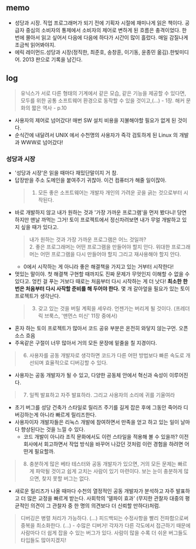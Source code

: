 ## memo
- 성당과 시장. 직업 프로그래머가 되기 전에 기획자 시절에 재미나게 읽은 책이다. 공급자 중심의 소비자의 통제에서 소비자의 제어로 변하게 된 흐름은 충격이었다. 한 번에 몰아서 읽고 싶어서 다음에 다음에 하다가 시간이 많이 흘렀다. 매일 감질나게 조금씩 읽어봐야지.
- 에릭 레이먼드.성당과 시장(정직한, 최준호, 송창훈, 이기동, 윤종민 옮김).한빛미디어. 2013 판으로 기록을 남긴다.

## log
> 유닉스가 서로 다른 형태의 기계에서 같은 모습, 같은 기능을 제공할 수 있다면, 모두를 위한 공통 소프트웨어 환경으로 동작할 수 있을 것이고,(...) - 1장. 해커 문화의 짧은 역사 - p.10 
  - 사용자의 제어로 넘어갔다! 매번 SW 설치 비용을 지불해야할 필요가 없게 된 것이다. 
- 순식간에 내달려서 UNIX 에서 수천명의 사용자가 즉각 검토하게 된 Linux 의 개발과 WWW로 넘어갔다! 

### 성당과 시장
- '성당과 시장'은 읽을 때마다 재밌단말이지 거 참.
- 답장받을 주소 도메인을 붙여주기 귀찮아. 이건 컴퓨터가 해줄 일이잖아. 
  > 1. 모든 좋은 소프트웨어는 개발자 개인의 가려운 곳을 긁는 것으로부터 시작된다.   
- 바로 개발하지 않고 내가 원하는 것과 '가장 가까운 프로그램'을 먼저 봤다니! 당연하지만 맨날 까먹는 그거! 토이 프로젝트에서 정신차려보면 내가 무얼 개발하고 있지 싶을 때가 있다고.  
  > 내가 원하는 것과 가장 가까운 프로그램은 어느 것일까?   
  > 2. 좋은 프로그래머는 어떤 프로그램을 만들어야 할지 안다. 위대한 프로그래머는 어떤 프로그램을 다시 만들어야 할지 그리고 재사용해야 할지 안다.  
  - 0에서 시작하는 게 아니라 좋은 해결책을 가지고 있는 거부터 시작한다!   
- 멋있는 말이야. 첫 해결책 구현할 때까지도 진짜 문제가 무엇인지 이해할 수 없을 수 있다고. 엉킨 걸 푸는 거보다 때로는 처음부터 다시 시작하는 게 더 낫다! **최소한 한 번은 처음부터 다시 사작할 준비를 해 두어야 한다.** 몇 개 갈아엎을 필요가 있는 토이 프로젝트가 생각난다.  
  > 3. 갖고 있는 것을 버릴 계획을 세우라. 언젠가는 버리게 될 것이다. (프레더릭 브룩스, '맨먼스 미신' 11장 중에서)  
- 혼자 하는 토이 프로젝트가 많아서 코드 공유 부분은 온전히 와닿지 않는구먼. 오픈소스 흐음
- 주옥같은 구절이 너무 많아서 거의 모든 문장에 밑줄을 칠 지경이다.
> 6. 사용자를 공동 개발자로 생각하면 코드가 다른 어떤 방법보다 빠른 속도로 개선되며 효율적으로 디버깅할 수 있다. 
  - 사용자는 공동 개발자가 될 수 있고, 다양한 공동체 안에서 혁신과 숙성이 이루어진다.
> 7. 일찍 발표하고 자주 발표하라. 그리고 사용자의 소리에 귀를 기울여라
  - 초기 버그를 성당 건축가 스타일로 릴리즈 주기를 길게 잡은 후에 그동안 죽어라 디버깅하는게 아니라 빠르게 릴리즈한다. 
  - 사용자이자 개발자들은 리눅스 개발에 참여하면서 만족을 얻고 하고 있는 일이 날마다 향상된다는 것을 느낄 수 있다. 
    - 코드 개발이 아니라 조직 문화에서도 이런 스타일을 적용해 볼 수 있을까? 이전 회사에서 회고하면서 작업 방식을 바꾸어 나갔던 것처럼 이런 경험을 하려면 어떤게 필요할까. 
> 8. 충분하게 많은 베타 테스터와 공동 개발자가 있으면, 거의 모든 문제는 빠르게 파악될 것이고 쉽게 고치는 사람이 있기 마련이다. 
  > 보는 눈이 충분하게 많으면, 찾지 못할 버그는 없다. 
  - 새로운 릴리즈가 나올 때마다 수천의 열정적인 공동 개발자가 분석하고 자주 발표하고 더 많은 교정을 빠르게 받는다. 사회학의 '델파이 효과' (무지한 관찰자 대중의 평균적인 의견이 그 관찰자 중 한 명의 의견보다 더 신뢰할 만하다)처럼.
  > 디버깅은 병렬 처리가 가능하다. (...) 피드백되는 수정사항을 빨리 전파함으로써 중복을 최소화한다. (...)
    - 수많은 디버거! 각자가 다른 각도에서 접근하기 때문에 사람마다 더 쉽게 잡을 수 있는 버그가 있다. 사람이 많을 수록 더 쉬운 버그들도 타입들도 많아지겠지!


